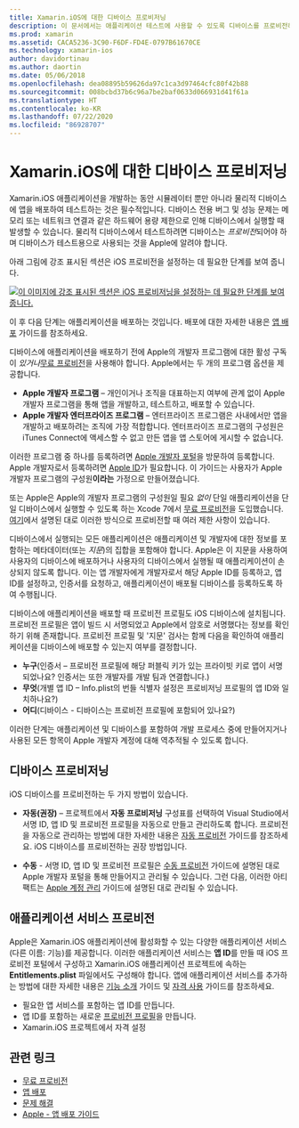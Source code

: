 ```yaml
---
title: Xamarin.iOS에 대한 디바이스 프로비저닝
description: 이 문서에서는 애플리케이션 테스트에 사용할 수 있도록 디바이스를 프로비전하는 방법을 설명합니다. 또한 푸시 알림과 같은 기능을 사용할 수 있도록 앱을 구성하는 방법을 설명합니다.
ms.prod: xamarin
ms.assetid: CACA5236-3C90-F6DF-FD4E-0797B61670CE
ms.technology: xamarin-ios
author: davidortinau
ms.author: daortin
ms.date: 05/06/2018
ms.openlocfilehash: dea08895b59626da97c1ca3d97464cfc80f42b88
ms.sourcegitcommit: 008bcbd37b6c96a7be2baf0633d066931d41f61a
ms.translationtype: HT
ms.contentlocale: ko-KR
ms.lasthandoff: 07/22/2020
ms.locfileid: "86928707"
---
```

# <a name="device-provisioning-for-xamarinios"></a>Xamarin.iOS에 대한 디바이스 프로비저닝

Xamarin.iOS 애플리케이션을 개발하는 동안 시뮬레이터 뿐만 아니라 물리적 디바이스에 앱을 배포하여 테스트하는 것은 필수적입니다. 디바이스 전용 버그 및 성능 문제는 메모리 또는 네트워크 연결과 같은 하드웨어 용량 제한으로 인해 디바이스에서 실행할 때 발생할 수 있습니다. 물리적 디바이스에서 테스트하려면 디바이스는 *프로비전*되어야 하며 디바이스가 테스트용으로 사용되는 것을 Apple에 알려야 합니다.

아래 그림에 강조 표시된 섹션은 iOS 프로비전을 설정하는 데 필요한 단계를 보여 줍니다.

[![이 이미지에 강조 표시된 섹션은 iOS 프로비저닝을 설정하는 데 필요한 단계를 보여 줍니다.](images/provisioningdiagram.png)](images/provisioningdiagram.png#lightbox)

이 후 다음 단계는 애플리케이션을 배포하는 것입니다. 배포에 대한 자세한 내용은 [앱 배포](~/ios/deploy-test/app-distribution/index.md) 가이드를 참조하세요.

디바이스에 애플리케이션을 배포하기 전에 Apple의 개발자 프로그램에 대한 활성 구독이 *있거나*[무료 프로비전](~/ios/get-started/installation/device-provisioning/free-provisioning.md)을 사용해야 합니다. Apple에서는 두 개의 프로그램 옵션을 제공합니다.

- **Apple 개발자 프로그램** – 개인이거나 조직을 대표하는지 여부에 관계 없이 Apple 개발자 프로그램을 통해 앱을 개발하고, 테스트하고, 배포할 수 있습니다.
- **Apple 개발자 엔터프라이즈 프로그램** – 엔터프라이즈 프로그램은 사내에서만 앱을 개발하고 배포하려는 조직에 가장 적합합니다. 엔터프라이즈 프로그램의 구성원은 iTunes Connect에 액세스할 수 없고 만든 앱을 앱 스토어에 게시할 수 없습니다.

이러한 프로그램 중 하나를 등록하려면 [Apple 개발자 포털](https://developer.apple.com/programs/enroll/)을 방문하여 등록합니다. Apple 개발자로서 등록하려면 [Apple ID](https://appleid.apple.com/)가 필요합니다. 이 가이드는 사용자가 Apple 개발자 프로그램의 구성원**이라는** 가정으로 만들어졌습니다.

또는 Apple은 Apple의 개발자 프로그램의 구성원일 필요 *없이* 단일 애플리케이션을 단일 디바이스에서 실행할 수 있도록 하는 Xcode 7에서 [무료 프로비전](~/ios/get-started/installation/device-provisioning/free-provisioning.md)을 도입했습니다. [여기](~/ios/get-started/installation/device-provisioning/free-provisioning.md#limitations)에서 설명된 대로 이러한 방식으로 프로비전할 때 여러 제한 사항이 있습니다.

디바이스에서 실행되는 모든 애플리케이션은 애플리케이션 및 개발자에 대한 정보를 포함하는 메타데이터(또는 *지문*)의 집합을 포함해야 합니다. Apple은 이 지문을 사용하여 사용자의 디바이스에 배포하거나 사용자의 디바이스에서 실행될 때 애플리케이션이 손상되지 않도록 합니다. 이는 앱 개발자에게 개발자로서 해당 Apple ID를 등록하고, 앱 ID를 설정하고, 인증서를 요청하고, 애플리케이션이 배포될 디바이스를 등록하도록 하여 수행됩니다.

디바이스에 애플리케이션을 배포할 때 프로비전 프로필도 iOS 디바이스에 설치됩니다. 프로비전 프로필은 앱이 빌드 시 서명되었고 Apple에서 암호로 서명했다는 정보를 확인하기 위해 존재합니다. 프로비전 프로필 및 '지문' 검사는 함께 다음을 확인하여 애플리케이션을 디바이스에 배포할 수 있는지 여부를 결정합니다.

- **누구**(인증서 – 프로비전 프로필에 해당 퍼블릭 키가 있는 프라이빗 키로 앱이 서명되었나요? 인증서는 또한 개발자를 개발 팀과 연결합니다.)
- **무엇**(개별 앱 ID – Info.plist의 번들 식별자 설정은 프로비저닝 프로필의 앱 ID와 일치하나요?)
- **어디**(디바이스 - 디바이스는 프로비전 프로필에 포함되어 있나요?)

이러한 단계는 애플리케이션 및 디바이스를 포함하여 개발 프로세스 중에 만들어지거나 사용된 모든 항목이 Apple 개발자 계정에 대해 역추적될 수 있도록 합니다.

## <a name="provisioning-your-device"></a>디바이스 프로비저닝

iOS 디바이스를 프로비전하는 두 가지 방법이 있습니다.

- **자동(권장)** – 프로젝트에서 **자동 프로비저닝** 구성표를 선택하여 Visual Studio에서 서명 ID, 앱 ID 및 프로비전 프로필을 자동으로 만들고 관리하도록 합니다. 프로비전을 자동으로 관리하는 방법에 대한 자세한 내용은 [자동 프로비전](automatic-provisioning.md) 가이드를 참조하세요. iOS 디바이스를 프로비전하는 권장 방법입니다.

- **수동** - 서명 ID, 앱 ID 및 프로비전 프로필은 [수동 프로비전](manual-provisioning.md) 가이드에 설명된 대로 Apple 개발자 포털을 통해 만들어지고 관리될 수 있습니다. 그런 다음, 이러한 아티팩트는 [Apple 계정 관리](~/cross-platform/macios/apple-account-management.md) 가이드에 설명된 대로 관리될 수 있습니다.

## <a name="provisioning-for-application-services"></a>애플리케이션 서비스 프로비전

Apple은 Xamarin.iOS 애플리케이션에 활성화할 수 있는 다양한 애플리케이션 서비스(다른 이름: 기능)를 제공합니다. 이러한 애플리케이션 서비스는 **앱 ID**를 만들 때 iOS 프로비전 포털에서 구성하고 Xamarin.iOS 애플리케이션 프로젝트에 속하는 **Entitlements.plist** 파일에서도 구성해야 합니다. 앱에 애플리케이션 서비스를 추가하는 방법에 대한 자세한 내용은 [기능 소개](~/ios/deploy-test/provisioning/capabilities/index.md) 가이드 및 [자격 사용](~/ios/deploy-test/provisioning/entitlements.md) 가이드를 참조하세요.

- 필요한 앱 서비스를 포함하는 앱 ID를 만듭니다.
- 앱 ID를 포함하는 새로운 [프로비전 프로필](#provisioning-your-device)을 만듭니다.
- Xamarin.iOS 프로젝트에서 자격 설정

## <a name="related-links"></a>관련 링크

- [무료 프로비전](~/ios/get-started/installation/device-provisioning/free-provisioning.md)
- [앱 배포](~/ios/deploy-test/app-distribution/index.md)
- [문제 해결](~/ios/deploy-test/troubleshooting.md)
- [Apple - 앱 배포 가이드](https://developer.apple.com/library/ios/documentation/IDEs/Conceptual/AppDistributionGuide/Introduction/Introduction.html)
